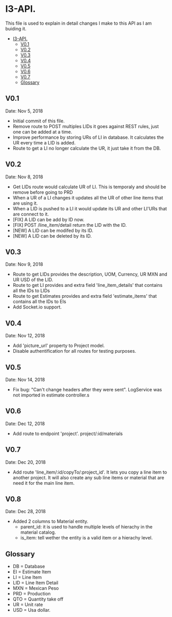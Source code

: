 # I3-API.
This file is used to explain in detail changes I make to this API as I am buiding it.

<!-- TOC -->

- [I3-API.](#i3-api)
  - [V0.1](#v01)
  - [V0.2](#v02)
  - [V0.3](#v03)
  - [V0.4](#v04)
  - [V0.5](#v05)
  - [V0.6](#v06)
  - [V0.7](#v07)
  - [Glossary](#glossary)

<!-- /TOC -->

## V0.1
Date: Nov 5, 2018

* Initial commit of this file.
* Remove route to POST multiples LIDs it goes against REST rules, just one can be added at a time.
* Improve performance by storing URs of LI in database. It calculates the UR every time a LID is added.
* Route to get a LI no longer calculate the UR, it just take it from the DB.

## V0.2
Date: Nov 8, 2018

* Get LIDs route would calculate UR of LI. This is temporaly and should be remove before going to PRD
* When a UR of a LI changes it updates all the UR of other line items that are using it.
* When a LID is pushed to a LI it would update its UR and other LI'URs that are connect to it.
* [FIX] A LID can be add by ID now.
* [FIX] POST /line_item/detail return the LID with the ID.
* [NEW] A LID can be modifed by its ID.
* [NEW] A LID can be deleted by its ID.

## V0.3
Date: Nov 9, 2018

* Route to get LIDs provides the description, UOM, Currency, UR MXN and UR USD of the LID.
* Route to get LI provides and extra field 'line_item_details' that contains all the IDs to LIDs
* Route to get Estimates provides and extra field 'estimate_items' that contains all the IDs to EIs
* Add Socket.io support.

## V0.4
Date: Nov 12, 2018

* Add 'picture_url' property to Project model.
* Disable authentification for all routes for testing purposes.

## V0.5
Date: Nov 14, 2018
* Fix bug: "Can't change headers after they were sent". LogService was not imported in estimate controller.s

## V0.6
Date: Dec 12, 2018
* Add route to endpoint 'project'. project/:id/materials

## V0.7
Date: Dec 20, 2018
* Add route 'line_item/:id/copyTo/:project_id'. It lets you copy a line item to another project. It will also create any sub line items or material that are need it for the main line item. 

## V0.8
Date: Dec 28, 2018
* Added 2 columns to Material entity.
  * parent_id: it is used to handle multiple levels of hierachy in the material catalog.
  * is_item: tell wether the entity is a valid item or a hierachy level. 

## Glossary

* DB = Database
* EI = Estimate Item
* LI = Line Item
* LID = Line Item Detail
* MXN = Mexican Peso
* PRD = Production
* QTO = Quantity take off
* UR = Unit rate
* USD = Usa dollar.


